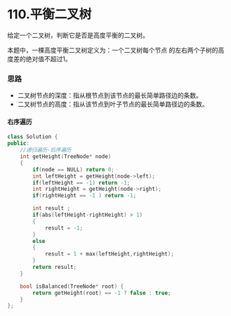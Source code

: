 # 110.平衡二叉树

给定一个二叉树，判断它是否是高度平衡的二叉树。

本题中，一棵高度平衡二叉树定义为：一个二叉树每个节点 的左右两个子树的高度差的绝对值不超过1。

### 思路

- 二叉树节点的深度：指从根节点到该节点的最长简单路径边的条数。
- 二叉树节点的高度：指从该节点到叶子节点的最长简单路径边的条数。

#### 右序遍历

```cpp
class Solution {
public:
    //递归遍历-后序遍历
    int getHeight(TreeNode* node)
    {
        if(node == NULL) return 0;
        int leftHeight = getHeight(node->left);
        if(leftHeight == -1) return -1;
        int rightHeight = getHeight(node->right);
        if(rightHeight == -1 ) return -1;

        int result ;
        if(abs(leftHeight-rightHeight) > 1)
        {
            result = -1;
        }
        else
        {
            result = 1 + max(leftHeight,rightHeight);
        }
        return result;
    }

    bool isBalanced(TreeNode* root) {
        return getHeight(root) == -1 ? false : true;
    }
};
```

